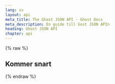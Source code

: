 ```yaml
---
lang: sv
layout: api
meta_title: The Ghost JSON API - Ghost Docs
meta_description: En guide till Gost JSON APIn
heading: Ghost JSON API
chapter: api
---
```


{% raw %}

## Kommer snart

{% endraw %}

